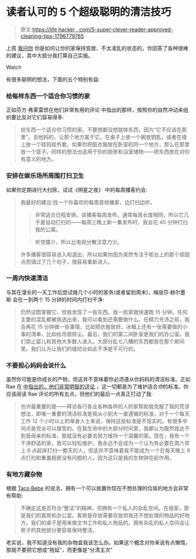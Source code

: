 # 读者认可的 5 个超级聪明的清洁技巧

> 原文:[https://life hacker . com/5-super-clever-reader-approved-cleaning-tips-1796779765](https://lifehacker.com/5-super-clever-reader-approved-cleaning-tips-1796779765)

上周 [我问你](https://lifehacker.com/how-do-you-keep-your-home-neat-and-tidy-1796656633) 你是如何让你的家保持宜居、不太凌乱的状态的，你回答了各种很棒的建议，其中大部分我打算自己实施。

Watch

有很多聪明的想法，下面的五个特别有益:

### 给每样东西一个适合你习惯的家

正如芬方·弗莱雷昂在他们非常有用的评论 中指出的那样，按照你的自然冲动来组织要比反对它们容易得多:

> 给东西一个适合你习惯的家。不要想都没想就摔东西，因为“它不应该在那里”。去他妈的，让那个地方属于它。在桌子上放一个碗放钥匙，或者在墙上放一个挂钩挂外套。如果你把脏衣服放在卧室的同一个地方，那么在那里放一个篮子。同样的想法也适用于你的厨房和浴室储物——把东西放在对你有意义的地方。

### 安排在娱乐场所周围打扫卫生

如果你定期进行大扫除，试试《明星之夜》 中的每周播客约会:

> 我最好的建议:找一个你喜欢的每周音频播客，边打扫边听。
> 
> >非常适合日程安排。该播客每周发布，通常每周长度相同，所以它几乎是自动打扫的——每周三晚上新一集发布时，我会花 45 分钟打扫我的公寓。
> 
> >听觉媒介，所以比电视分散注意力少。
> 
> 许多播客很容易进入和退出，所以如果你因为突然专注于柜台上的那个顽固点而错过了几个句子，很容易重新进入。

### 一周内快速清洁

与其在漫长的一天工作后尝试做几个小时的家务(或者留到周末)，梅丽莎·赫尔墨斯 会在一到两个 15 分钟的时间内打扫干净:

> 仍然试图掌握它，但我发现了一些东西。我一到家就快速跑 15 分钟。任何主要的混乱都被挑选出来，我可以看到还需要做什么。在精力充沛之前，我会再花 15 分钟做一些事情，比如把衣服放好。冰箱上还有一张需要做的小事的清单，比如给吊扇除尘。最后，我们的第二间卧室是我们的办公室。我们禁止婴儿和其他大多数人进入。大部分乱七八糟的东西都放在那个房间里。我们认为让我们的缝纫台如此干净是不可行的。

### 不要担心妈妈会说什么

虽然你可能是你成长的产物，但这并不意味着你必须遵从你妈妈的清洁标准。正如 Rae 在 [中指出的，他们非常明智的评论](http://lifehacker.com/1796680807) ，这一切都是为了维护适合*你*的标准。你应该阅读 Rae 评论的所有五点，但他们的最后一点真正打动了我:

> 也许最重要的是——拜访各行各业各种各样的人的家帮助我克服了我的荒谬想法，即唯一重要的清洁标准是我从小到大一直遵循的标准，对于一个每天工作 12 个小时以上的单身人士来说，保持这些标准是不现实的。有很多中间点是完全可以接受的。在我生命中的大部分时间里，我都认为既然我达不到我母亲的标准，那就没有必要去努力维持一个温馨的家。现在，我有一个干净舒适的家，我可以轻松维护。我永远不会成为一个认为有必要在周六早上 6 点起床打扫一整天的人，但这并不意味着我不能成为一个在每天晚上 9 点打扫和重置厨房没有问题的人，因为这只是我的生物钟在起作用。

### 有地方藏杂物

根据 [Taco Bebe](http://lifehacker.com/1796676042) 的说法，拥有一个可以放置你现在不想处理的垃圾的地方会非常有帮助:

> 不确定这是否符合“整洁”的精神，但拥有一个私人的杂乱空间。在我家，那是我们的客房和办公室。客房是存放需要存放但我还不想处理的物品的好地方。我们的桌子是用来做文书工作和私人物品的。拥有杂乱的私人空间会让房子的其他部分更容易保持整洁。

老实说，我不知道没有我的杂物盒我该怎么办。如果这个概念对你来说有点懒惰，那就不要把它想成“拖延”，而更像是“分清主次”